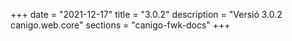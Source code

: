 +++
date        = "2021-12-17"
title       = "3.0.2"
description = "Versió 3.0.2 canigo.web.core"
sections    = "canigo-fwk-docs"
+++